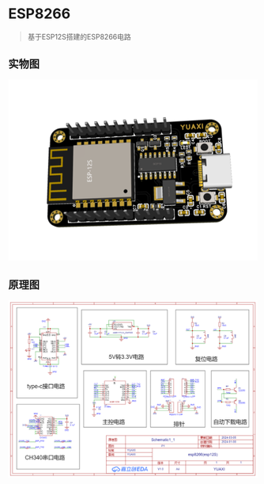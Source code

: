 # ESP8266

> 基于ESP12S搭建的ESP8266电路

## 实物图

<img src="img/3d.png" style="zoom:60%;" />

## 原理图

![](img/SCH_Schematic1_1_1-P1_2024-11-05.png)